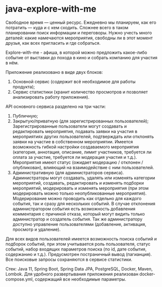 # java-explore-with-me
Свободное время — ценный ресурс. 
Ежедневно мы планируем, как его потратить — куда и с кем сходить. 
Сложнее всего в таком планировании поиск информации и переговоры. Нужно учесть много деталей: какие намечаются мероприятия, свободны ли в этот момент друзья, как всех пригласить и где собраться.

Explore-with-me - афиша, в которой можно предложить какое-либо событие от выставки до похода в кино и собрать компанию для участия в нём.

Приложение реализовано в виде двух блоков: 
 1. Основной сервис (содержит всё необходимое для работы продукта);
 2. Сервис статистики (хранит количество просмотров и позволяет анализировать работу приложения).

API основного сервиса разделено на три части: 
 1. Публичную; 
 2. Закрытую/приватную (для зарегистрированных пользователей);
    Зарегистрированные пользователи могут создавать и редактировать мероприятия, подавать заявки на участия в мероприятиях других пользователей, подтверждать или отклонять заявки на участие в собственном мероприятии. Имеется возможность гибкой настройки создаваемого мероприятия (категория, аннотация, описание, лимит участников, требуется ли оплата за участие, требуется ли модерация участия и т.д.). Мероприятия имеют статус (ожидает модерацию / отклонен / опубликован), влияющий на взаимодействие с ним пользователей.
 3. Административную (для администраторов сервиса). 
    Администраторы могут создавать, удалять или изменять категории мероприятий, создавать, редактировать и изменять подборки мероприятий, модерировать и изменять мероприятия (при этом модерировать можно только неопубликованные мероприятия). Модерирование можно проводить как отдельно для каждого события, так и сразу для нескольких событий. В случае отклонения администратором события есть возможность добавления комментария с причиной отказа, который могут видить только администратор и создатель события. Так же администратору доступно управление пользователями (добавление, активация, просмотр и удаление).

Для всех видов пользователей имеется возможность поиска событий и подборок событий, при этом учитывается роль пользователя, статус событий, набор входящих параметров поиска (по id, дате события, содержанию и т.д.). Предусмотрен постраничный вывод (пагианция). Все поисковые запросы сохраняются в сервисе статистики.

Стек: Java 11, Spring Boot, Spring Data JPA, PostgreSQL, Docker, Maven, Lombok.
Для удобного развертывания приложения реализован docker-compose.yml, содержащий все необходимые параметры.
